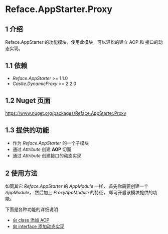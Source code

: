 # Reface.AppStarter.Proxy

## 1 介绍

Reface.AppStarter 的功能模块，使用此模块，可以轻松的建立 AOP 和 接口的动态实现。

## 1.1 依赖

* *Reface.AppStarter* >= 1.1.0
* *Caslte.DynamicProxy* >= 2.2.0

## 1.2 Nuget 页面

https://www.nuget.org/packages/Reface.AppStarter.Proxy

## 1.3 提供的功能

* 作为 *Reface.AppStarter* 的一个子模块
* 通过 *Attribute* 创建 **AOP** 切面
* 通过 *Attribute* 创建接口的动态实现

## 2 使用方法

如同其它 *Reface.AppStarter* 的 *AppModule* 一样，
首先你需要创建一个 *AppModule*，
然后加上 *ProxyAppModule* 的特征，
即可开启该模块提供的功能。

下面是各种功能的详细说明
* [向 class 添加 AOP](docs/ProxyAttribute.md)
* [向 interface 添加动态实现](docs/ImplementorAttribute.md)